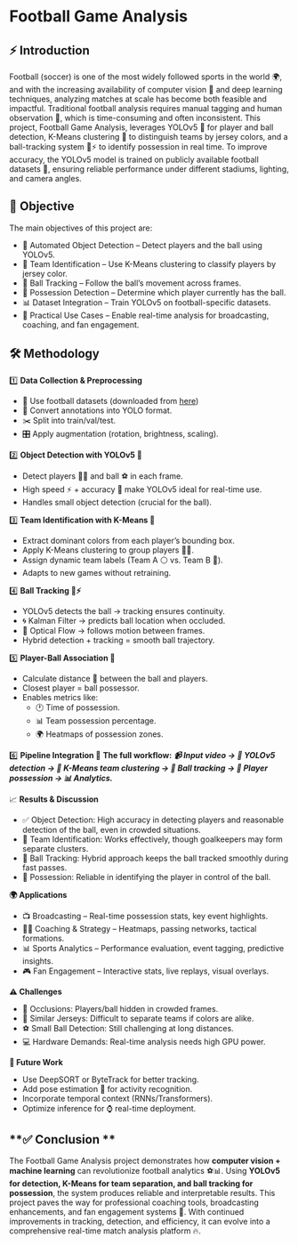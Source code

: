 # **Football Game Analysis**

## **⚡ Introduction**
Football (soccer) is one of the most widely followed sports in the world 🌍, and with the increasing availability of computer vision 🤖 and deep learning techniques, analyzing matches at scale has become both feasible and impactful. Traditional football analysis requires manual tagging and human observation 👀, which is time-consuming and often inconsistent.
This project, Football Game Analysis, leverages YOLOv5 🧠 for player and ball detection, K-Means clustering 🎨 to distinguish teams by jersey colors, and a ball-tracking system 🔴⚡ to identify possession in real time. To improve accuracy, the YOLOv5 model is trained on publicly available football datasets 📂, ensuring reliable performance under different stadiums, lighting, and camera angles.

## **🎯 Objective**
The main objectives of this project are:
* 🎥 Automated Object Detection – Detect players and the ball using YOLOv5.
* 👕 Team Identification – Use K-Means clustering to classify players by jersey color.
* 🔴 Ball Tracking – Follow the ball’s movement across frames.
* 🤝 Possession Detection – Determine which player currently has the ball.
* 📊 Dataset Integration – Train YOLOv5 on football-specific datasets.
* 🚀 Practical Use Cases – Enable real-time analysis for broadcasting, coaching, and fan engagement.

## **🛠️ Methodology**
1️⃣ **Data Collection & Preprocessing**
  * 📂 Use football datasets (downloaded from [here](https://universe.roboflow.com/roboflow-jvuqo/football-players-detection-3zvbc/dataset/1))
  * 🔄 Convert annotations into YOLO format.
  * ✂️ Split into train/val/test.
  * 🎛️ Apply augmentation (rotation, brightness, scaling).

2️⃣ **Object Detection with YOLOv5 🧠**
  * Detect players 👨‍🦱 and ball ⚽ in each frame.
  * High speed ⚡ + accuracy 🎯 make YOLOv5 ideal for real-time use.
  * Handles small object detection (crucial for the ball).

3️⃣ **Team Identification with K-Means 🎨**
  * Extract dominant colors from each player’s bounding box.
  * Apply K-Means clustering to group players 👕👕.
  * Assign dynamic team labels (Team A ⚪ vs. Team B 🔴).
  * Adapts to new games without retraining.

4️⃣ **Ball Tracking 🔴⚡**
  * YOLOv5 detects the ball → tracking ensures continuity.
  * 🌀 Kalman Filter → predicts ball location when occluded.
  * 🎥 Optical Flow → follows motion between frames.
  * Hybrid detection + tracking = smooth ball trajectory.

5️⃣ **Player-Ball Association 🤝**
  * Calculate distance 📏 between the ball and players.
  * Closest player = ball possessor.
  * Enables metrics like:
    * 🕐 Time of possession.
    * 📊 Team possession percentage.
    * 🌍 Heatmaps of possession zones.
   
6️⃣ **Pipeline Integration 🔄**
**The full workflow:**
***📹 Input video → 🧠 YOLOv5 detection → 🎨 K-Means team clustering → 🔴 Ball tracking → 🤝 Player possession → 📊 Analytics.***

📈 **Results & Discussion**
  * ✅ Object Detection: High accuracy in detecting players and reasonable detection of the ball, even in crowded situations.
  * 🎨 Team Identification: Works effectively, though goalkeepers may form separate clusters.
  * 🔴 Ball Tracking: Hybrid approach keeps the ball tracked smoothly during fast passes.
  * 🤝 Possession: Reliable in identifying the player in control of the ball.

**🌍 Applications**
  * 📺 Broadcasting – Real-time possession stats, key event highlights.
  * 🧑‍🏫 Coaching & Strategy – Heatmaps, passing networks, tactical formations.
  * 📊 Sports Analytics – Performance evaluation, event tagging, predictive insights.
  * 🎮 Fan Engagement – Interactive stats, live replays, visual overlays.

**⚠️ Challenges**
  * 🙈 Occlusions: Players/ball hidden in crowded frames.
  * 👕 Similar Jerseys: Difficult to separate teams if colors are alike.
  * ⚽ Small Ball Detection: Still challenging at long distances.
  * 💻 Hardware Demands: Real-time analysis needs high GPU power.

**🔮 Future Work**
  * Use DeepSORT or ByteTrack for better tracking.
  * Add pose estimation 🕺 for activity recognition.
  * Incorporate temporal context (RNNs/Transformers).
  * Optimize inference for ⌚ real-time deployment.

## **✅ Conclusion **
The Football Game Analysis project demonstrates how **computer vision + machine learning** can revolutionize football analytics ⚽📊. Using **YOLOv5 for detection, K-Means for team separation, and ball tracking for possession**, the system produces reliable and interpretable results.
This project paves the way for professional coaching tools, broadcasting enhancements, and fan engagement systems 🚀. With continued improvements in tracking, detection, and efficiency, it can evolve into a comprehensive real-time match analysis platform 🔥.

